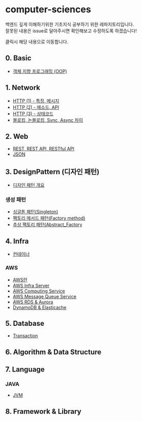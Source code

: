 # computer-sciences
백엔드 깊게 이해하기위한 기초지식 공부하기 위한 레파지토리입니다.  
잘못된 내용은 issue로 달아주시면 확인해보고 수정하도록 하겠습니다!

클릭시 해당 내용으로 이동합니다.


## 0. Basic
- [객체 지향 프로그래밍 (OOP)](https://github.com/5onchangwoo/computer-sciences/blob/main/basic/%EA%B0%9D%EC%B2%B4%EC%A7%80%ED%96%A5%ED%94%84%EB%A1%9C%EA%B7%B8%EB%9E%98%EB%B0%8D(OOP).md)
## 1. Network  
- [HTTP (1) - 특징, 메시지](https://github.com/5onchangwoo/computer-sciences/blob/main/network/http1.md)
- [HTTP (2) - 메소드, API](https://github.com/5onchangwoo/computer-sciences/blob/main/network/http2.md)
- [HTTP (3) - 상태코드](https://github.com/5onchangwoo/computer-sciences/blob/main/network/http3.md)
- [블로킹, 논블로킹, Sync, Async 차이](https://github.com/5onchangwoo/computer-sciences/blob/main/network/SyncVsAsync%26blockingVsNonblocking.md)

## 2. Web  
- [REST, REST API, RESTful API](https://github.com/5onchangwoo/computer-sciences/blob/main/web/REST%2C%20REST%20API%2C%20RESTful%20API.md)
- [JSON](https://github.com/5onchangwoo/computer-sciences/blob/main/web/JSON.md)

## 3. DesignPattern (디자인 패턴)
- [디자인 패턴 개요](https://github.com/5onchangwoo/computer-sciences/blob/main/design-pattern/%EB%94%94%EC%9E%90%EC%9D%B8%ED%8C%A8%ED%84%B4%20%EA%B0%9C%EC%9A%94.md)
### 생성 패턴
- [싱글톤 패턴(Singleton)](https://github.com/5onchangwoo/computer-sciences/blob/main/design-pattern/singleton.md)
- [팩토리 메서드 패턴(Factory method)](https://github.com/5onchangwoo/computer-sciences/blob/main/design-pattern/factory_method.md)
- [추상 팩토리 패턴(Abstract_Factory](https://github.com/5onchangwoo/computer-sciences/blob/main/design-pattern/abstract_factory.md)

## 4. Infra
- [컨테이너](https://github.com/5onchangwoo/computer-sciences/blob/main/Infra/Container.md)

### AWS
- [AWS란](https://github.com/5onchangwoo/computer-sciences/blob/main/aws/AWS%EB%9E%80.md)
- [AWS Infra Server](https://github.com/5onchangwoo/computer-sciences/blob/main/aws/AWS%20Infra%20Service(VPC%2C%20API%20Gateway%2C%20ARN%2C%20ELB%2C%20S3%2C%20CloudFront).md)
- [AWS Computing Service](https://github.com/5onchangwoo/computer-sciences/blob/main/aws/Computing%20Power%20%EC%84%9C%EB%B9%84%EC%8A%A4%20(AWS%20EC2%2C%20AWS%20Elastic%20Beanstalk%2C%20AWS%20ECS%2C%20AWS%20Fargate%2C%20AWS%20Lambda%20(Serverless)).md)
- [AWS Message Queue Service](https://github.com/5onchangwoo/computer-sciences/blob/main/aws/Message%20Queue.md)
- [AWS RDS & Aurora](https://github.com/5onchangwoo/computer-sciences/blob/main/aws/RDS%2C%20Aurora.md)
- [DynamoDB & Elasticache](https://github.com/5onchangwoo/computer-sciences/blob/main/aws/DynamoDB,%20Elasticache.md)

## 5. Database
- [Transaction](https://github.com/5onchangwoo/computer-sciences/blob/main/database/tansaction.md)

## 6. Algorithm & Data Structure

## 7. Language

### JAVA
- [JVM](https://github.com/5onchangwoo/computer-sciences/blob/main/language/java/JVM.md)

## 8. Framework & Library
